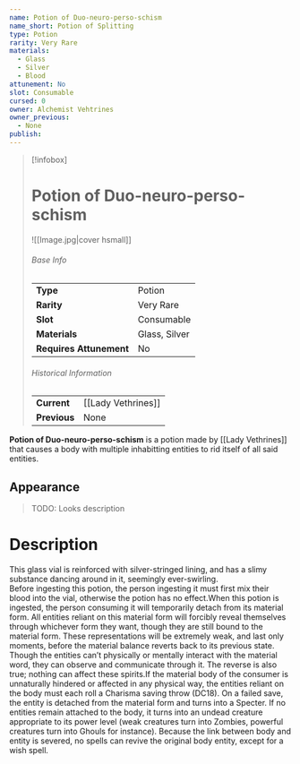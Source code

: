 ```yaml
---
name: Potion of Duo-neuro-perso-schism
name_short: Potion of Splitting
type: Potion
rarity: Very Rare
materials:
  - Glass
  - Silver
  - Blood
attunement: No
slot: Consumable
cursed: 0
owner: Alchemist Vehtrines
owner_previous:
  - None
publish:
---
```

> [!infobox]  
> # Potion of Duo-neuro-perso-schism
> ![[Image.jpg|cover hsmall]]
> ###### Base Info
> | | |
> |---|---|
> | **Type** | Potion |
> | **Rarity** | Very Rare |
> | **Slot** | Consumable |
> | **Materials** | Glass, Silver |
> | **Requires Attunement** | No |
> ###### Historical Information
> | | |
> |---|---|
> | **Current** | [[Lady Vethrines]] |
> | **Previous** | None |

**Potion of Duo-neuro-perso-schism** is a potion made by [[Lady Vethrines]] that causes a body with multiple inhabitting entities to rid itself of all said entities.
## Appearance
>TODO: Looks description
# Description
This glass vial is reinforced with silver-stringed lining, and has a slimy substance dancing around in it, seemingly ever-swirling.  
Before ingesting this potion, the person ingesting it must first mix their blood into the vial, otherwise the potion has no effect.When this potion is ingested, the person consuming it will temporarily detach from its material form. All entities reliant on this material form will forcibly reveal themselves through whichever form they want, though they are still bound to the material form. These representations will be extremely weak, and last only moments, before the material balance reverts back to its previous state.  
Though the entities can’t physically or mentally interact with the material word, they can observe and communicate through it. The reverse is also true; nothing can affect these spirits.If the material body of the consumer is unnaturally hindered or affected in any physical way, the entities reliant on the body must each roll a Charisma saving throw (DC18). On a failed save, the entity is detached from the material form and turns into a Specter. If no entities remain attached to the body, it turns into an undead creature appropriate to its power level (weak creatures turn into Zombies, powerful creatures turn into Ghouls for instance). Because the link between body and entity is severed, no spells can revive the original body entity, except for a wish spell.